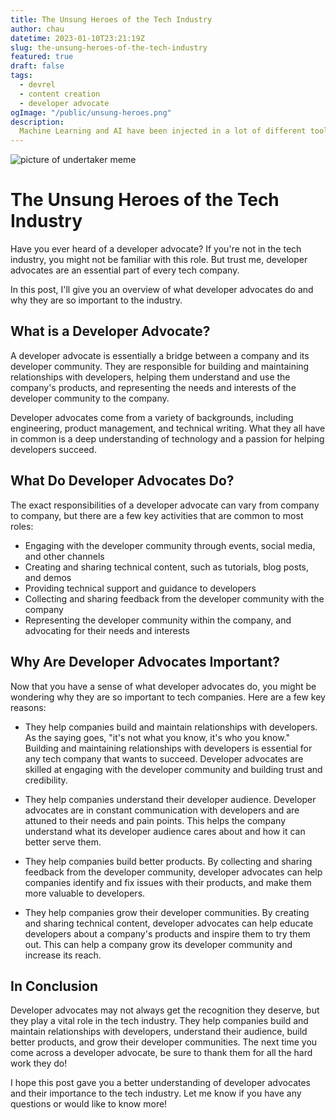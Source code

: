 ```yaml
---
title: The Unsung Heroes of the Tech Industry
author: chau
datetime: 2023-01-10T23:21:19Z
slug: the-unsung-heroes-of-the-tech-industry
featured: true
draft: false
tags:
  - devrel
  - content creation
  - developer advocate
ogImage: "/public/unsung-heroes.png"
description:
  Machine Learning and AI have been injected in a lot of different tools that we all use. Is it good for video editing though? Let's take a look!
---
```


<!-- ## Table of contents -->

<!-- Need to ad an OG image to this post, don't forget -->

![picture of undertaker meme](/unsung-heroes.png)

# The Unsung Heroes of the Tech Industry
Have you ever heard of a developer advocate? If you're not in the tech industry, you might not be familiar with this role. But trust me, developer advocates are an essential part of every tech company.

In this post, I'll give you an overview of what developer advocates do and why they are so important to the industry.

## What is a Developer Advocate?
A developer advocate is essentially a bridge between a company and its developer community. They are responsible for building and maintaining relationships with developers, helping them understand and use the company's products, and representing the needs and interests of the developer community to the company.

Developer advocates come from a variety of backgrounds, including engineering, product management, and technical writing. What they all have in common is a deep understanding of technology and a passion for helping developers succeed.

## What Do Developer Advocates Do?
The exact responsibilities of a developer advocate can vary from company to company, but there are a few key activities that are common to most roles:

- Engaging with the developer community through events, social media, and other channels
- Creating and sharing technical content, such as tutorials, blog posts, and demos
- Providing technical support and guidance to developers
- Collecting and sharing feedback from the developer community with the company
- Representing the developer community within the company, and advocating for their needs and interests

## Why Are Developer Advocates Important?
Now that you have a sense of what developer advocates do, you might be wondering why they are so important to tech companies. Here are a few key reasons:

- They help companies build and maintain relationships with developers. As the saying goes, "it's not what you know, it's who you know." Building and maintaining relationships with developers is essential for any tech company that wants to succeed. Developer advocates are skilled at engaging with the developer community and building trust and credibility.

- They help companies understand their developer audience. Developer advocates are in constant communication with developers and are attuned to their needs and pain points. This helps the company understand what its developer audience cares about and how it can better serve them.

- They help companies build better products. By collecting and sharing feedback from the developer community, developer advocates can help companies identify and fix issues with their products, and make them more valuable to developers.

- They help companies grow their developer communities. By creating and sharing technical content, developer advocates can help educate developers about a company's products and inspire them to try them out. This can help a company grow its developer community and increase its reach.

## In Conclusion
Developer advocates may not always get the recognition they deserve, but they play a vital role in the tech industry. They help companies build and maintain relationships with developers, understand their audience, build better products, and grow their developer communities. The next time you come across a developer advocate, be sure to thank them for all the hard work they do!

I hope this post gave you a better understanding of developer advocates and their importance to the tech industry. Let me know if you have any questions or would like to know more!